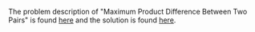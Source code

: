 The problem description of "Maximum Product Difference Between Two Pairs" is found [here](https://leetcode.com/problems/maximum-product-difference-between-two-pairs/) and the solution is found [here](https://github.com/aurimas13/Solutions-To-Problems/blob/main/LeetCode/Java%20Solutions/Maximum%20Product%20Difference%20Between%20Two%20Pairs/maximum.java).

